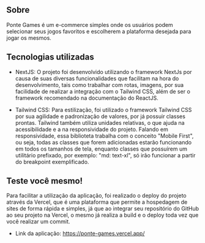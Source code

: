 ## Sobre

Ponte Games é um e-commerce simples onde os usuários podem selecionar seus jogos favoritos e escolherem a plataforma desejada para jogar os mesmos.
## Tecnologias utilizadas

- NextJS: O projeto foi desenvolvido utilizando o framework NextJs por causa de suas diversas funcionalidades que facilitam na hora do desenvolvimento, 
tais como trabalhar com rotas, imagens, por sua facilidade de realizar a integração com o Tailwind CSS, além de ser o framework recomendado 
na documentação do ReactJS.

- Tailwind CSS: Para estilização, foi utilizado o framework Tailwind CSS por sua agilidade e padronização de valores, por já possuir classes prontas.
Tailwind também utiliza unidades relativas, o que ajuda na acessibilidade e a na responsividade do projeto. Falando em responsividade,
essa biblioteta trabalha com o conceito "Mobile First", ou seja, todas as classes que forem adicionadas estarão funcionando em todos os tamanhos
de tela, enquanto classes que possuírem um utilitário prefixado, por exemplo: "md: text-xl", só irão funcionar a partir do breakpoint exemplificado.
## Teste você mesmo!

Para facilitar a utilização da aplicação, foi realizado o deploy do projeto através da Vercel, que é uma plataforma que permite a hospedagem 
de sites de forma rápida e simples, já que ao integrar seu repositório do GitHub ao seu projeto na Vercel, o mesmo já realiza a build e o deploy
toda vez que você realizar um commit.

- Link da aplicação: https://ponte-games.vercel.app/
